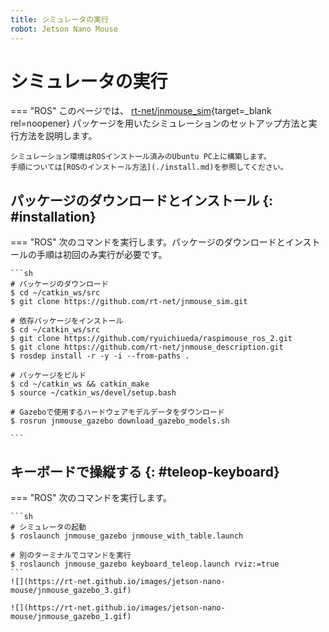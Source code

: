 ```yaml
---
title: シミュレータの実行
robot: Jetson Nano Mouse
---
```


# シミュレータの実行

=== "ROS"
    このページでは、
    [rt-net/jnmouse_sim](https://github.com/rt-net/jnmouse_sim){target=_blank rel=noopener}
    パッケージを用いたシミュレーションのセットアップ方法と実行方法を説明します。

    シミュレーション環境はROSインストール済みのUbuntu PC上に構築します。
    手順については[ROSのインストール方法](./install.md)を参照してください。

## パッケージのダウンロードとインストール {: #installation}

=== "ROS"
    次のコマンドを実行します。パッケージのダウンロードとインストールの手順は初回のみ実行が必要です。

    ```sh
    # パッケージのダウンロード
    $ cd ~/catkin_ws/src
    $ git clone https://github.com/rt-net/jnmouse_sim.git

    # 依存パッケージをインストール
    $ cd ~/catkin_ws/src
    $ git clone https://github.com/ryuichiueda/raspimouse_ros_2.git
    $ git clone https://github.com/rt-net/jnmouse_description.git
    $ rosdep install -r -y -i --from-paths .

    # パッケージをビルド
    $ cd ~/catkin_ws && catkin_make
    $ source ~/catkin_ws/devel/setup.bash

    # Gazeboで使用するハードウェアモデルデータをダウンロード
    $ rosrun jnmouse_gazebo download_gazebo_models.sh

    ```

## キーボードで操縦する {: #teleop-keyboard}

=== "ROS"
    次のコマンドを実行します。

    ```sh
    # シミュレータの起動
    $ roslaunch jnmouse_gazebo jnmouse_with_table.launch

    # 別のターミナルでコマンドを実行
    $ roslaunch jnmouse_gazebo keyboard_teleop.launch rviz:=true
    ```
    ![](https://rt-net.github.io/images/jetson-nano-mouse/jnmouse_gazebo_3.gif)

    ![](https://rt-net.github.io/images/jetson-nano-mouse/jnmouse_gazebo_1.gif)

